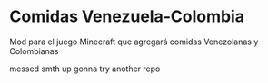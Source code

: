 # Comidas Venezuela-Colombia
Mod para el juego Minecraft que agregará comidas Venezolanas y Colombianas


messed smth up gonna try another repo
